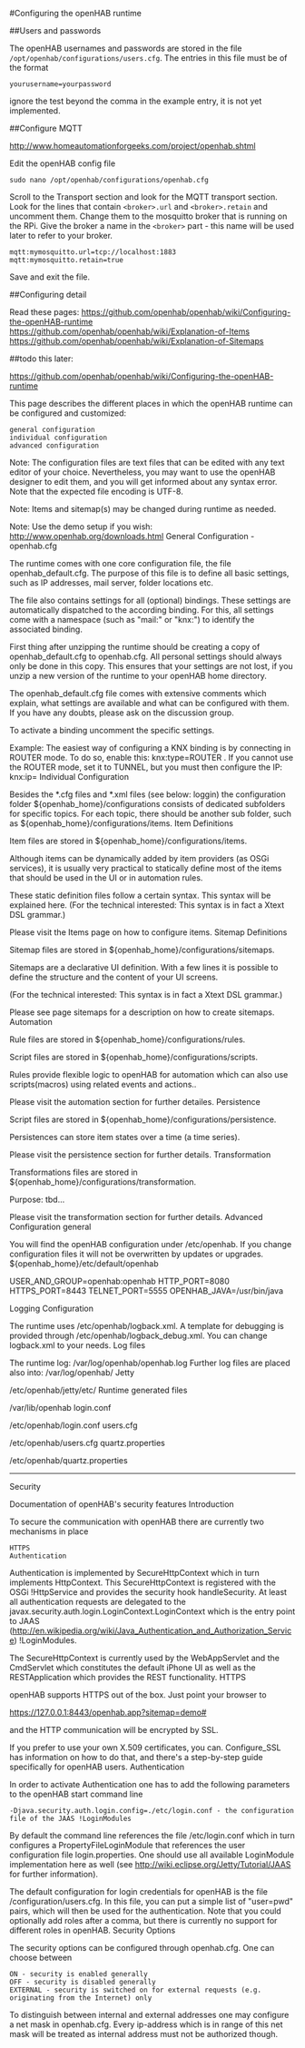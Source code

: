 #Configuring the openHAB runtime

##Users and passwords

The openHAB usernames and passwords are stored in the file 
`/opt/openhab/configurations/users.cfg`.  The entries in this file must be of the format

	yourusername=yourpassword
	
ignore the test beyond the comma in the example entry, it is not yet implemented.


##Configure MQTT

<http://www.homeautomationforgeeks.com/project/openhab.shtml>

Edit the openHAB config file

	sudo nano /opt/openhab/configurations/openhab.cfg

Scroll to the Transport section and look for the MQTT transport section.  Look for the lines that contain `<broker>.url` and `<broker>.retain` and uncomment them.  Change them to the mosquitto broker that is running on the RPi.  Give the broker a name in the `<broker>` part - this name will be used later to refer to your broker.

	mqtt:mymosquitto.url=tcp://localhost:1883
	mqtt:mymosquitto.retain=true

Save and exit the file.

##Configuring detail

Read these pages:
<https://github.com/openhab/openhab/wiki/Configuring-the-openHAB-runtime>  
<https://github.com/openhab/openhab/wiki/Explanation-of-Items>  
<https://github.com/openhab/openhab/wiki/Explanation-of-Sitemaps>  




##todo this later:

<https://github.com/openhab/openhab/wiki/Configuring-the-openHAB-runtime>



This page describes the different places in which the openHAB runtime can be configured and customized:

    general configuration
    individual configuration
    advanced configuration

Note: The configuration files are text files that can be edited with any text editor of your choice. Nevertheless, you may want to use the openHAB designer to edit them, and you will get informed about any syntax error. Note that the expected file encoding is UTF-8.

Note: Items and sitemap(s) may be changed during runtime as needed.

Note: Use the demo setup if you wish: http://www.openhab.org/downloads.html
General Configuration - openhab.cfg

The runtime comes with one core configuration file, the file openhab_default.cfg. The purpose of this file is to define all basic settings, such as IP addresses, mail server, folder locations etc.

The file also contains settings for all (optional) bindings. These settings are automatically dispatched to the according binding. For this, all settings come with a namespace (such as "mail:" or "knx:") to identify the associated binding.

First thing after unzipping the runtime should be creating a copy of openhab_default.cfg to openhab.cfg. All personal settings should always only be done in this copy. This ensures that your settings are not lost, if you unzip a new version of the runtime to your openHAB home directory.

The openhab_default.cfg file comes with extensive comments which explain, what settings are available and what can be configured with them. If you have any doubts, please ask on the discussion group.

To activate a binding uncomment the specific settings.

Example: The easiest way of configuring a KNX binding is by connecting in ROUTER mode. To do so, enable this: knx:type=ROUTER . If you cannot use the ROUTER mode, set it to TUNNEL, but you must then configure the IP: knx:ip=<IP of the KNX-IP module>
Individual Configuration

Besides the *.cfg files and *.xml files (see below: loggin) the configuration folder ${openhab_home}/configurations consists of dedicated subfolders for specific topics. For each topic, there should be another sub folder, such as ${openhab_home}/configurations/items.
Item Definitions

Item files are stored in ${openhab_home}/configurations/items.

Although items can be dynamically added by item providers (as OSGi services), it is usually very practical to statically define most of the items that should be used in the UI or in automation rules.

These static definition files follow a certain syntax. This syntax will be explained here. (For the technical interested: This syntax is in fact a Xtext DSL grammar.)

Please visit the Items page on how to configure items.
Sitemap Definitions

Sitemap files are stored in ${openhab_home}/configurations/sitemaps.

Sitemaps are a declarative UI definition. With a few lines it is possible to define the structure and the content of your UI screens.

(For the technical interested: This syntax is in fact a Xtext DSL grammar.)

Please see page sitemaps for a description on how to create sitemaps.
Automation

Rule files are stored in ${openhab_home}/configurations/rules.

Script files are stored in ${openhab_home}/configurations/scripts.

Rules provide flexible logic to openHAB for automation which can also use scripts(macros) using related events and actions..

Please visit the automation section for further detailes.
Persistence

Script files are stored in ${openhab_home}/configurations/persistence.

Persistences can store item states over a time (a time series).

Please visit the persistence section for further details.
Transformation

Transformations files are stored in ${openhab_home}/configurations/transformation.

Purpose: tbd...

Please visit the transformation section for further details.
Advanced Configuration
general

You will find the openHAB configuration under /etc/openhab. If you change configuration files it will not be overwritten by updates or upgrades.
${openhab_home}/etc/default/openhab

USER_AND_GROUP=openhab:openhab
HTTP_PORT=8080
HTTPS_PORT=8443
TELNET_PORT=5555
OPENHAB_JAVA=/usr/bin/java

Logging
Configuration

The runtime uses /etc/openhab/logback.xml. A template for debugging is provided through /etc/openhab/logback_debug.xml. You can change logback.xml to your needs.
Log files

The runtime log: /var/log/openhab/openhab.log Further log files are placed also into: /var/log/openhab/
Jetty

/etc/openhab/jetty/etc/
Runtime generated files

/var/lib/openhab
login.conf

/etc/openhab/login.conf
users.cfg

/etc/openhab/users.cfg
quartz.properties

/etc/openhab/quartz.properties


---------------------------------
Security


Documentation of openHAB's security features
Introduction

To secure the communication with openHAB there are currently two mechanisms in place

    HTTPS
    Authentication

Authentication is implemented by SecureHttpContext which in turn implements HttpContext. This SecureHttpContext is registered with the OSGi !HttpService and provides the security hook handleSecurity. At least all authentication requests are delegated to the javax.security.auth.login.LoginContext.LoginContext which is the entry point to JAAS (http://en.wikipedia.org/wiki/Java_Authentication_and_Authorization_Service) !LoginModules.

The SecureHttpContext is currently used by the WebAppServlet and the CmdServlet which constitutes the default iPhone UI as well as the RESTApplication which provides the REST functionality.
HTTPS

openHAB supports HTTPS out of the box. Just point your browser to

https://127.0.0.1:8443/openhab.app?sitemap=demo#

and the HTTP communication will be encrypted by SSL.

If you prefer to use your own X.509 certificates, you can. Configure_SSL has information on how to do that, and there's a step-by-step guide specifically for openHAB users.
Authentication

In order to activate Authentication one has to add the following parameters to the openHAB start command line

    -Djava.security.auth.login.config=./etc/login.conf - the configuration file of the JAAS !LoginModules

By default the command line references the file <openhabhome>/etc/login.conf which in turn configures a PropertyFileLoginModule that references the user configuration file login.properties. One should use all available LoginModule implementation here as well (see http://wiki.eclipse.org/Jetty/Tutorial/JAAS for further information).

The default configuration for login credentials for openHAB is the file <openhabhome>/configuration/users.cfg. In this file, you can put a simple list of "user=pwd" pairs, which will then be used for the authentication. Note that you could optionally add roles after a comma, but there is currently no support for different roles in openHAB.
Security Options

The security options can be configured through openhab.cfg. One can choose between

    ON - security is enabled generally
    OFF - security is disabled generally
    EXTERNAL - security is switched on for external requests (e.g. originating from the Internet) only

To distinguish between internal and external addresses one may configure a net mask in openhab.cfg. Every ip-address which is in range of this net mask will be treated as internal address must not be authorized though.

